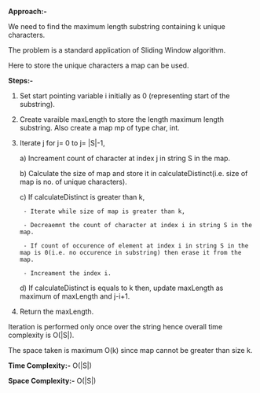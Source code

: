 **Approach:-**

We need to find the maximum length substring containing k unique characters.

The problem is a standard application of Sliding Window algorithm.

Here to store the unique characters a map can be used.

**Steps:-**
1. Set start pointing variable i initially as 0 (representing start of the substring).
2. Create varaible maxLength to store the length maximum length substring. Also create a map mp of type char, int.
3. Iterate j for j= 0 to j= |S|-1,
    
    a) Increament count of character at index j in string S in the map.
    
    b) Calculate the size of map and store it in calculateDistinct(i.e. size of map is no. of unique characters).
    
    c) If calculateDistinct is greater than k,
    
        - Iterate while size of map is greater than k,
    
        - Decreaemnt the count of character at index i in string S in the map.
    
        - If count of occurence of element at index i in string S in the map is 0(i.e. no occurence in substring) then erase it from the map.
    
        - Increament the index i. 
    
    d) If calculateDistinct is equals to k then, update maxLength as maximum of maxLength and j-i+1.
4. Return the maxLength.

Iteration is performed only once over the string hence overall time complexity is O(|S|).

The space taken is maximum O(k) since map cannot be greater than size k.

**Time Complexity:-** O(|S|)

**Space Complexity:-** O(|S|)